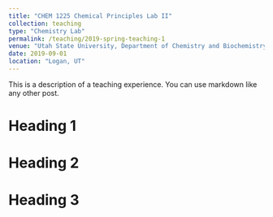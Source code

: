 ```yaml
---
title: "CHEM 1225 Chemical Principles Lab II"
collection: teaching
type: "Chemistry Lab"
permalink: /teaching/2019-spring-teaching-1
venue: "Utah State University, Department of Chemistry and Biochemistry"
date: 2019-09-01
location: "Logan, UT"
---
```


This is a description of a teaching experience. You can use markdown like any other post.

Heading 1
======

Heading 2
======

Heading 3
======